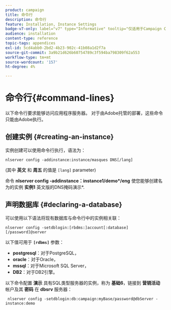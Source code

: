 ```yaml
---
product: campaign
title: 命令行
description: 命令行
feature: Installation, Instance Settings
badge-v7-only: label="v7" type="Informative" tooltip="仅适用于Campaign Classicv7"
audience: installation
content-type: reference
topic-tags: appendices
exl-id: 5cd4abb0-2bd2-4b23-902c-41b08a1d2f7a
source-git-commit: 3a9b21d626b60754789c3f594ba798309f62a553
workflow-type: tm+mt
source-wordcount: '157'
ht-degree: 4%

---
```


# 命令行{#command-lines}



以下命令行要求能够访问应用程序服务器。 对于由Adobe托管的部署，这些命令只能由Adobe执行。

## 创建实例 {#creating-an-instance}

实例创建可以使用命令行执行，语法为：

```
nlserver config -addinstance:instance/masques DNS[/lang]
```

(其中 **英文** 和 **周五** 的值是 `[lang]` parameter)

命令 **nlserver config -addinstance：instance1/demo&#42;/eng** 使您能够创建名为的实例 **实例1** 英文版的DNS掩码演示&#42;.

## 声明数据库 {#declaring-a-database}

可以使用以下语法将现有数据库与命令行中的实例相关联：

```
nlserver config -setdblogin:[rbdms:]account[:database][/password]@server
```

以下值可用于 **`[rdbms]`** 参数：

* **postgresql**：对于PostgreSQL，
* **oracle**：对于Oracle，
* **mssql**：对于Microsoft SQL Server，
* **DB2**：对于DB2引擎。

以下命令配置 **演示** 具有SQL类型服务器的实例，称为 **基础6**，链接到 **营销活动** 帐户及其 **密码** 在 **dbsrv** 服务器：

```
 nlserver config -setdblogin:db:campaign:myBase/password@dbServer -instance:demo
```
